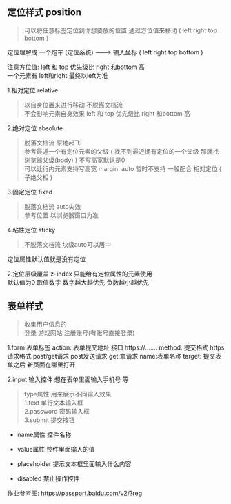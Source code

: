 ## 定位样式  position 
>可以将任意标签定位到你想要放的位置  通过方位值来移动 ( left   right   top  bottom )

定位理解成 一个炮车 (定位系统)   --->  输入坐标 ( left   right   top  bottom )

注意方位值:   left 和 top  优先级比 right 和bottom 高   
一个元素有 left和right   最终以left为准   

1.相对定位  relative 
> 以自身位置来进行移动    不脱离文档流  
> 不会影响元素自身效果 
> left 和 top  优先级比 right 和bottom 高  


2.绝对定位  absolute  
>脱落文档流   原地起飞   
>参考最近一个有定位元素的父级 ( 找不到最近拥有定位的一个父级 那就找浏览器父级(body) )
>不写高宽默认是0   
>可以让行内元素支持写高宽
>margin: auto 暂时不支持 
>一般配合 相对定位  ( 子绝父相  )


3.固定定位  fixed  
>脱落文档流  auto失效  
>参考位置 以浏览器窗口为准  

4.粘性定位  sticky  
>不脱落文档流   块级auto可以居中 

定位属性默认值就是没有定位  

2.定位层级覆盖   z-index  只能给有定位属性的元素使用   
默认值为0  取值数字  数字越大越优先       负数越小越优先  



## 表单样式  
> 收集用户信息的  
> 登录 游戏网站   注册账号(有账号直接登录)    

1.form  表单标签 
    action: 表单提交地址  接口 https://.......
    method: 提交格式 https请求格式   post/get请求    post发送请求   get:拿请求 
    name:表单名称 
    target: 提交表单之后  新页面在哪里打开


2.input 输入控件  想在表单里面输入手机号  等 
>type属性  用来展示不同输入效果   
1.text  单行文本输入框  
2.password 密码输入框  
3.submit 提交按钮

- name属性   控件名称  

- value属性  控件里面输入的值

- placeholder 提示文本框里面输入什么内容 

- disabled 禁止操作控件


作业参考图:  https://passport.baidu.com/v2/?reg



